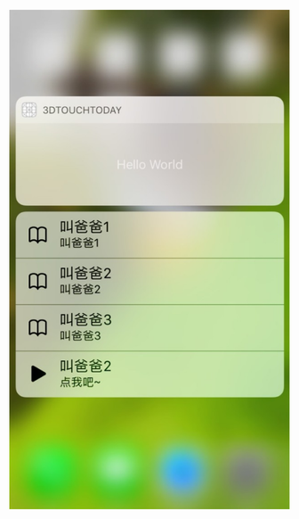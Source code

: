 ![image](https://github.com/pengshengsongcode/3DTouch/blob/master/lADOg9EfEs0FAM0C0A_720_1280.jpg_620x10000q90g.jpg)
